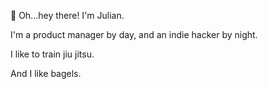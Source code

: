 👋 Oh...hey there! I'm Julian.

I'm a product manager by day, and an indie hacker by night.

I like to train jiu jitsu.

And I like bagels.
